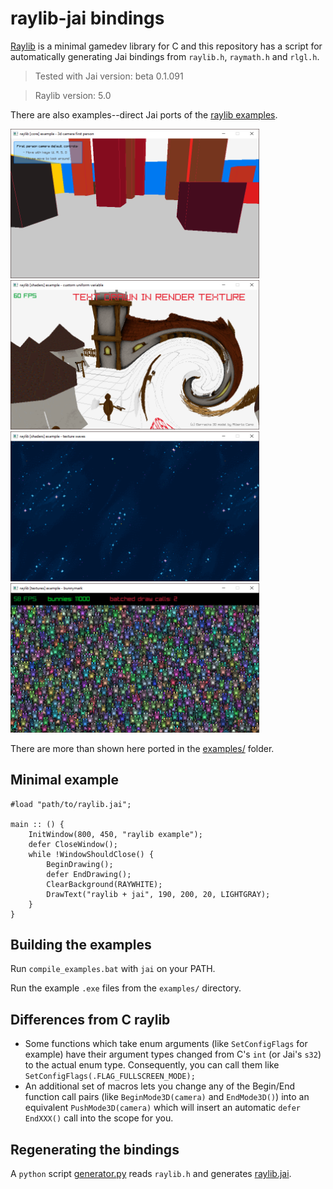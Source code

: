 # raylib-jai bindings

[Raylib](https://www.raylib.com/) is a minimal gamedev library for C and this repository has a script for automatically generating Jai bindings from `raylib.h`, `raymath.h` and `rlgl.h`.

> Tested with Jai version: beta 0.1.091

> Raylib version: 5.0
 
There are also examples--direct Jai ports of the [raylib examples](https://www.raylib.com/examples.html).

<a href="examples/core_3d_camera_first_person.jai"><img src="doc/screenshots/core_3d_camera_first_person.png" style="max-width: 398px;"></a>
<a href="examples/shaders_custom_uniform.jai"><img src="doc/screenshots/shaders_custom_uniform.png" style="max-width: 398px;"></a>
<a href="examples/shaders_texture_waves.jai"><img src="doc/screenshots/shaders_texture_waves.png" style="max-width: 398px;"></a>
<a href="examples/textures_bunnymark.jai"><img src="doc/screenshots/textures_bunnymark.png" style="max-width: 398px;"></a>

There are more than shown here ported in the [examples/](examples) folder.

## Minimal example

```
#load "path/to/raylib.jai";

main :: () {
    InitWindow(800, 450, "raylib example");
    defer CloseWindow();
    while !WindowShouldClose() {
        BeginDrawing();
        defer EndDrawing();
        ClearBackground(RAYWHITE);
        DrawText("raylib + jai", 190, 200, 20, LIGHTGRAY);
    }
}
```


## Building the examples

Run `compile_examples.bat` with `jai` on your PATH.

Run the example `.exe` files from the `examples/` directory.

## Differences from C raylib

* Some functions which take enum arguments (like `SetConfigFlags` for example) have their argument types changed from C's `int` (or Jai's `s32`) to the actual enum type. Consequently, you can call them like `SetConfigFlags(.FLAG_FULLSCREEN_MODE);`
* An additional set of macros lets you change any of the Begin/End function call pairs (like `BeginMode3D(camera)` and `EndMode3D()`) into an equivalent `PushMode3D(camera)` which will insert an automatic `defer EndXXX()` call into the scope for you.

## Regenerating the bindings

A `python` script [generator.py](generator.py) reads `raylib.h` and generates [raylib.jai](raylib.jai).


